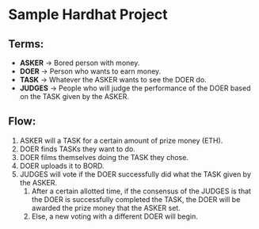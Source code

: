 # Sample Hardhat Project

## Terms:

- **ASKER** → Bored person with money.
- **DOER** → Person who wants to earn money.
- **TASK** → Whatever the ASKER wants to see the DOER do.
- **JUDGES** → People who will judge the performance of the DOER based on the TASK given by the ASKER.

## Flow:

1. ASKER will a TASK for a certain amount of prize money (ETH).
2. DOER finds TASKs they want to do.
3. DOER films themselves doing the TASK they chose.
4. DOER uploads it to BORD.
5. JUDGES will vote if the DOER successfully did what the TASK given by the ASKER.
    1. After a certain allotted time, if the consensus of the JUDGES is that the DOER is successfully completed the TASK, the DOER will be awarded the prize money that the ASKER set.
    2. Else, a new voting with a different DOER will begin.